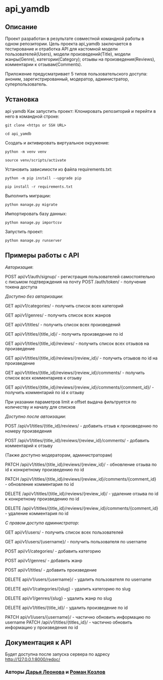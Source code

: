 # api_yamdb
## Описание
Проект разработан в результате совместной командной работы в одном репозитории. Цель проекта api_yamdb заключается в тестирование и отработка API для кастомной модели пользователей(Users), модели произведений(Title), модели жанры(Genre), категории(Category); отзывы на произведения(Reviews), комментарии к отзывам(Comments).

Приложение предусматривает 5 типов пользовательского доступа: аноним, зарегистрированный, модератор, администратор, суперпользователь.

## Установка
api yamdb
Как запустить проект:
Клонировать репозиторий и перейти в него в командной строке:

```
git clone <https or SSH URL>
```
```
cd api_yamdb
```
Cоздать и активировать виртуальное окружение:
```
python -m venv venv
```
```
source venv/scripts/activate
```
Установить зависимости из файла requirements.txt:
```
python -m pip install --upgrade pip
```
```
pip install -r requirements.txt
```

Выполнить миграции:
```
python manage.py migrate
```

Импортировать базу данных:
```
python manage.py importcsv
```

Запустить проект:
```
python manage.py runserver
```

## Примеры работы с API
*Авторизация*:

POST api/v1/auth/signup/ - регистрация пользователей самостоятельно с письмом подтверждения на почту
POST /auth/token/ - получение токена доступа

*Доступно без авторизации*:

GET api/v1/categories/ - получить список всех категорий

GET api/v1/genres/ - получить список всех жанров

GET api/v1/titles/ - получить список всех произведений

GET api/v1/titles/{title_id}/ - получить произведение по id

GET api/v1/titles/{title_id}/reviews/ - получить список всех отзывов на произведение

GET api/v1/titles/{title_id}/reviews/{review_id}/ - получить отзывов по id на произведение

GET api/v1/titles/{title_id}/reviews/{review_id}/comments/ - получить список всех комментариев к отзыву

GET api/v1/titles/{title_id}/reviews/{review_id}/comments/{comment_id}/ - получить комментарий по id к отзыву

При указании параметров limit и offset выдача фильтруется по количеству и началу для списков

*Доступно после автоизации*:

POST /api/v1/titles/{title_id}/reviews/ - добавить отзыв к произведению по номеру произведения

POST /api/v1/titles/{title_id}/reviews/{review_id}/comments/ - добавить комментарий к отзыву

(Также доступно модераторам, администраторам)

PATCH /api/v1/titles/{title_id}/reviews/{review_id}/ - обновление отзыва по id к конкретному произведению по id

PATCH /api/v1/titles/{title_id}/reviews/{review_id}/comments/{comment_id} - обновление комментария по id

DELETE /api/v1/titles/{title_id}/reviews/{review_id}/ - удаление отзыва по id к конкретному произведению по id

DELETE /api/v1/titles/{title_id}/reviews/{review_id}/comments/{comment_id} - удаление комментария по id

*С правом доступа администратор*:

GET api/v1/users/ - получить список всех пользователей

GET api/v1/users/{username}/ - получить пользователя по username

POST api/v1/categories/ - добавить категорию

POST api/v1/genres/ - добавить жанр

POST api/v1/titles/ - добавить произведение

DELETE api/v1/users/{username}/ - удалить пользователя по username

DELETE api/v1/categories/{slug} - удалить категорию по slug

DELETE api/v1/genres/{slug} - удалить жанр по slug

DELETE api/v1/titles/{title_id}/ - удалить произведение по id

PATCH api/v1/users/{username}/ - частично обновить информацию по username
PATCH /api/v1/titles/{titles_id}/ - частично обновить информацию у произведения по id

## Документация к API
Будет доступна после запуска сервера по адресу http://127.0.0.1:8000/redoc/

### Авторы [Дарья Леонова](https://github.com/AlisaLi1981) и [Роман Козлов](https://github.com/romikPY)
